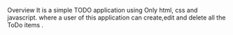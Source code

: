 Overview
It is a simple TODO application using Only html, css and javascript. where a user of this application can create,edit and delete all the ToDo items .
